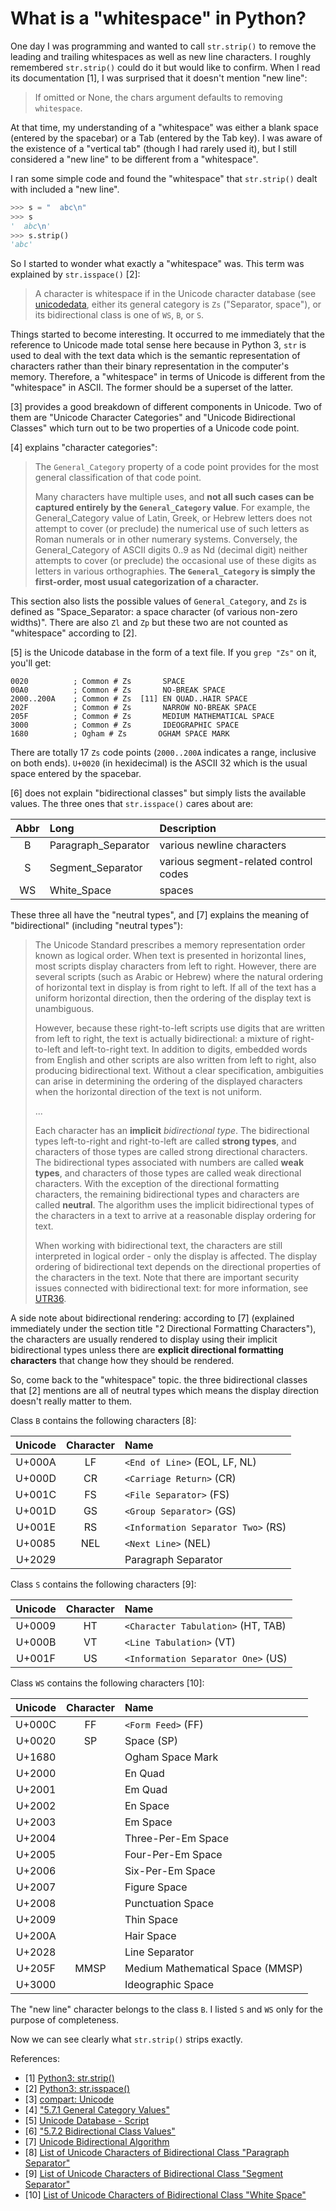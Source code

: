 # What is a "whitespace" in Python?

One day I was programming and wanted to call `str.strip()` to remove the leading and trailing whitespaces as well as new line characters. I roughly remembered `str.strip()` could do it but would like to confirm. When I read its documentation [1], I was surprised that it doesn't mention "new line":

> If omitted or None, the chars argument defaults to removing `whitespace`.

At that time, my understanding of a "whitespace" was either a blank space (entered by the spacebar) or a Tab (entered by the Tab key). I was aware of the existence of a "vertical tab" (though I had rarely used it), but I still considered a "new line" to be different from a "whitespace".

I ran some simple code and found the "whitespace" that `str.strip()` dealt with included a "new line".

```python
>>> s = "  abc\n"
>>> s
'  abc\n'
>>> s.strip()
'abc'
```

So I started to wonder what exactly a "whitespace" was. This term was explained by `str.isspace()` [2]:

> A character is whitespace if in the Unicode character database (see [unicodedata](https://docs.python.org/3/library/unicodedata.html), either its general category is `Zs` ("Separator, space"), or its bidirectional class is one of `WS`, `B`, or `S`.

Things started to become interesting. It occurred to me immediately that the reference to Unicode made total sense here because in Python 3, `str` is used to deal with the text data which is the semantic representation of characters rather than their binary representation in the computer's memory. Therefore, a "whitespace" in terms of Unicode is different from the "whitespace" in ASCII. The former should be a superset of the latter.

[3] provides a good breakdown of different components in Unicode. Two of them are "Unicode Character Categories" and "Unicode Bidirectional Classes" which turn out to be two properties of a Unicode code point.

[4] explains "character categories":

> The `General_Category` property of a code point provides for the most general classification of that code point.
>
> Many characters have multiple uses, and **not all such cases can be captured entirely by the `General_Category` value**. For example, the General_Category value of Latin, Greek, or Hebrew letters does not attempt to cover (or preclude) the numerical use of such letters as Roman numerals or in other numerary systems. Conversely, the General_Category of ASCII digits 0..9 as Nd (decimal digit) neither attempts to cover (or preclude) the occasional use of these digits as letters in various orthographies. **The `General_Category` is simply the first-order, most usual categorization of a character.**

This section also lists the possible values of `General_Category`, and `Zs` is defined as "Space_Separator: a space character (of various non-zero widths)". There are also `Zl` and `Zp` but these two are not counted as "whitespace" according to [2].

[5] is the Unicode database in the form of a text file. If you `grep "Zs"` on it, you'll get:

```
0020          ; Common # Zs       SPACE
00A0          ; Common # Zs       NO-BREAK SPACE
2000..200A    ; Common # Zs  [11] EN QUAD..HAIR SPACE
202F          ; Common # Zs       NARROW NO-BREAK SPACE
205F          ; Common # Zs       MEDIUM MATHEMATICAL SPACE
3000          ; Common # Zs       IDEOGRAPHIC SPACE
1680          ; Ogham # Zs       OGHAM SPACE MARK
```

There are totally 17 `Zs` code points (`2000..200A` indicates a range, inclusive on both ends). `U+0020` (in hexidecimal) is the ASCII 32 which is the usual space entered by the spacebar.

[6] does not explain "bidirectional classes" but simply lists the available values. The three ones that `str.isspace()` cares about are:

| Abbr | Long | Description |
|:----:|:-----|:------------|
| B | Paragraph_Separator | various newline characters |
| S | Segment_Separator | various segment-related control codes |
| WS | White_Space | spaces |

These three all have the "neutral types", and [7] explains the meaning of "bidirectional" (including "neutral types"):

> The Unicode Standard prescribes a memory representation order known as logical order. When text is presented in horizontal lines, most scripts display characters from left to right. However, there are several scripts (such as Arabic or Hebrew) where the natural ordering of horizontal text in display is from right to left. If all of the text has a uniform horizontal direction, then the ordering of the display text is unambiguous.
>
> However, because these right-to-left scripts use digits that are written from left to right, the text is actually bidirectional: a mixture of right-to-left and left-to-right text. In addition to digits, embedded words from English and other scripts are also written from left to right, also producing bidirectional text. Without a clear specification, ambiguities can arise in determining the ordering of the displayed characters when the horizontal direction of the text is not uniform.
>
> ...
>
> Each character has an **implicit** _bidirectional type_. The bidirectional types left-to-right and right-to-left are called **strong types**, and characters of those types are called strong directional characters. The bidirectional types associated with numbers are called **weak types**, and characters of those types are called weak directional characters. With the exception of the directional formatting characters, the remaining bidirectional types and characters are called **neutral**. The algorithm uses the implicit bidirectional types of the characters in a text to arrive at a reasonable display ordering for text.
>
> When working with bidirectional text, the characters are still interpreted in logical order - only the display is affected. The display ordering of bidirectional text depends on the directional properties of the characters in the text. Note that there are important security issues connected with bidirectional text: for more information, see [UTR36](https://www.unicode.org/reports/tr36/).

A side note about bidirectional rendering: according to [7] (explained immediately under the section title "2 Directional Formatting Characters"), the characters are usually rendered to display using their implicit bidirectional types unless there are **explicit directional formatting characters** that change how they should be rendered.

So, come back to the "whitespace" topic. the three bidirectional classes that [2] mentions are all of neutral types which means the display direction doesn't really matter to them.

Class `B` contains the following characters [8]:

| Unicode | Character | Name |
|:-------:|:---------:|:-----|
| U+000A | LF | `<End of Line>` (EOL, LF, NL) |
| U+000D | CR | `<Carriage Return>` (CR) |
| U+001C | FS | `<File Separator>` (FS) |
| U+001D | GS | `<Group Separator>` (GS) |
| U+001E | RS | `<Information Separator Two>` (RS) |
| U+0085 | NEL | `<Next Line>` (NEL) |
| U+2029 | | Paragraph Separator |

Class `S` contains the following characters [9]:

| Unicode | Character | Name |
|:-------:|:---------:|:-----|
| U+0009 | HT | `<Character Tabulation>` (HT, TAB) |
| U+000B | VT | `<Line Tabulation>` (VT) |
| U+001F | US | `<Information Separator One>` (US) |

Class `WS` contains the following characters [10]:

| Unicode | Character | Name |
|:-------:|:---------:|:-----|
| U+000C | FF | `<Form Feed>` (FF) |
| U+0020 | SP | Space (SP) |
| U+1680 | | Ogham Space Mark |
| U+2000 | | En Quad |
| U+2001 | | Em Quad |
| U+2002 | | En Space |
| U+2003 | | Em Space |
| U+2004 | | Three-Per-Em Space |
| U+2005 | | Four-Per-Em Space |
| U+2006 | | Six-Per-Em Space |
| U+2007 | | Figure Space |
| U+2008 | | Punctuation Space |
| U+2009 | | Thin Space |
| U+200A | | Hair Space |
| U+2028 | | Line Separator |
| U+205F | MMSP | Medium Mathematical Space (MMSP) |
| U+3000 | | Ideographic Space |

The "new line" character belongs to the class `B`. I listed `S` and `WS` only for the purpose of completeness.

Now we can see clearly what `str.strip()` strips exactly.

References:

- [1] [Python3: str.strip()](https://docs.python.org/3/library/stdtypes.html#str.strip)
- [2] [Python3: str.isspace()](https://docs.python.org/3/library/stdtypes.html#str.isspace)
- [3] [compart: Unicode](https://www.compart.com/en/unicode)
- [4] ["5.7.1 General Category Values"](http://www.unicode.org/reports/tr44/#General_Category_Values)
- [5] [Unicode Database - Script](ftp://ftp.unicode.org/Public/UNIDATA/Scripts.txt)
- [6] ["5.7.2 Bidirectional Class Values"](http://www.unicode.org/reports/tr44/#Bidi_Class_Values)
- [7] [Unicode Bidirectional Algorithm](https://www.unicode.org/reports/tr9/)
- [8] [List of Unicode Characters of Bidirectional Class "Paragraph Separator"](https://www.compart.com/en/unicode/bidiclass/B)
- [9] [List of Unicode Characters of Bidirectional Class "Segment Separator"](https://www.compart.com/en/unicode/bidiclass/S)
- [10] [List of Unicode Characters of Bidirectional Class "White Space"](https://www.compart.com/en/unicode/bidiclass/WS)
